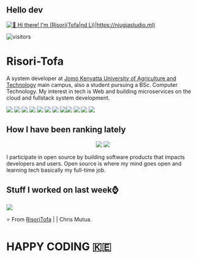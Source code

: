 ## Hello dev
[<img src="https://raw.githubusercontent.com/Raymo111/Raymo111/master/intro.gif" alt="👋 Hi there! I'm (Risori(Tofa|nd Li)|https://njugiastudio.ml)" title="👋 Hi there! I'm (Chris Mutua|RisoriTofa)|https://njugiastudio.ml)"/>](https://njugiastudio.ml/)

![visitors](https://visitor-badge-reloaded.herokuapp.com/badge?page_id=reactifyStudio&color=00cf00)


# Risori-Tofa
A system developer at [Jomo Kenyatta University of Agriculture and Technology](https://jkuat.ac.ke) main campus, also a student pursuing a BSc. Computer Technology. My interest in tech is Web and building microservices on the cloud and fullstack system development.


<img src="https://img.shields.io/badge/node.js%20-%2343853D.svg?&style=for-the-badge&logo=node.js&logoColor=white"/> <img src="https://img.shields.io/badge/javascript%20-%23323330.svg?&style=for-the-badge&logo=javascript&logoColor=%23F7DF1E"/> <img src="https://img.shields.io/badge/typescript%20-%23007ACC.svg?&style=for-the-badge&logo=typescript&logoColor=white"/> <img src="https://img.shields.io/badge/python%20-%2314354C.svg?&style=for-the-badge&logo=python&logoColor=white"/> <img src="https://img.shields.io/badge/express.js%20-%23404d59.svg?&style=for-the-badge"/> <img src="https://img.shields.io/badge/react%20-%2320232a.svg?&style=for-the-badge&logo=react&logoColor=%2361DAFB"/> <img src="https://img.shields.io/badge/redux%20-%23593d88.svg?&style=for-the-badge&logo=redux&logoColor=white"/> <img src="https://img.shields.io/badge/django%20-%23092E20.svg?&style=for-the-badge&logo=django&logoColor=white"/><img src="https://img.shields.io/badge/nestjs%20-%23E0234E.svg?&style=for-the-badge&logo=nestjs&logoColor=white" /> <img src="https://img.shields.io/badge/firebase%20-%23039BE5.svg?&style=for-the-badge&logo=firebase"/> <img src ="https://img.shields.io/badge/postgres-%23316192.svg?&style=for-the-badge&logo=postgresql&logoColor=white"/> <img src ="https://img.shields.io/badge/MongoDB-%234ea94b.svg?&style=for-the-badge&logo=mongodb&logoColor=white"/>


## How I have been ranking lately
<p align="center">
  <img src="https://github-readme-stats.vercel.app/api?username=RisoriTofa&show_icons=true&theme=tokyonight" />
  <img src="https://github-readme-stats.vercel.app/api/top-langs/?username=RisoriTofa&hide=HTML&count_private=true&theme=tokyonight">
</p>
I participate in open source by building software products that impacts developers and users.
Open source is where my mind goes open and learning tech basically my full-time job. 
<br>

<!--
<p align="center">
  <a href="https://github.com/RisoriTofa?tab=followers">
    <img src="https://img.shields.io/github/followers/RisoriTofa?label=Followers&logo=GitHub&style=for-the-badge" alt="GitHub badge" />
  </a>
  <a href="http://twitter.com/RisoriTofa">
    <img src="https://img.shields.io/twitter/follow/RisoriTofa?label=Twitter&logo=twitter&style=for-the-badge" />
  </a>
</p>
-->

## Stuff I worked on last week⌚
<a href="https://github.com/anuraghazra/github-readme-stats">
<img align="center" src="https://github-readme-stats.vercel.app/api/wakatime?username=@risoritofa&compact=True"/>
</a>

⭐ From [RisoriTofa](https://github.com/RisoriTofa) | | Chris Mutua.
# HAPPY CODING :kenya:
